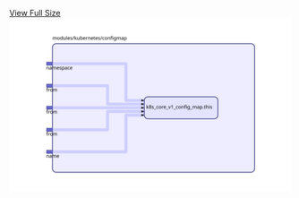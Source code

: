 [View Full Size](https://raw.githubusercontent.com/mingfang/terraform-k8s-modules/master/modules/kubernetes/configmap/diagram.svg?sanitize=true)<img src="diagram.svg"/>
